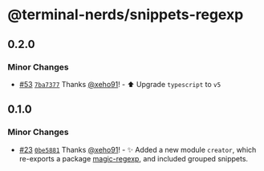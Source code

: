 # @terminal-nerds/snippets-regexp<!-- markdownlint-disable line-length list-marker-space no-duplicate-header ul-style ul-indent no-bare-urls -->

## 0.2.0

### Minor Changes

-   [#53](https://github.com/terminal-nerds/snippets/pull/53) [`7ba7377`](https://github.com/terminal-nerds/snippets/commit/7ba73779bb732b0f1bfe7a9d1c702514fb99a193) Thanks [@xeho91](https://github.com/xeho91)! - ⬆️ Upgrade `typescript` to `v5`

## 0.1.0

### Minor Changes

-   [#23](https://github.com/terminal-nerds/snippets/pull/23) [`0be5881`](https://github.com/terminal-nerds/snippets/commit/0be5881bb24cc8d6656a35804a4779c0fb8ec130) Thanks [@xeho91](https://github.com/xeho91)! - ✨ Added a new module `creator`, which re-exports a package [magic-regexp](https://github.com/danielroe/magic-regexp),
    and included grouped snippets.
